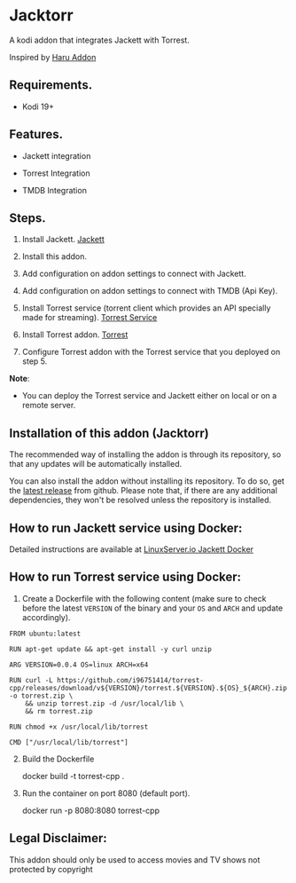 
# Jacktorr

A kodi addon that integrates Jackett with Torrest. 

Inspired by [Haru Addon](https://github.com/pikdum/plugin.video.haru)

## Requirements.

- Kodi 19+

## Features.

- Jackett integration

- Torrest Integration

- TMDB Integration

## Steps.

1. Install Jackett. [Jackett](https://github.com/Jackett/Jackett)

2. Install this addon.

3. Add configuration on addon settings to connect with Jackett.

4. Add configuration on addon settings to connect with TMDB (Api Key).

5. Install Torrest service (torrent client which provides an API specially made for streaming). [Torrest Service](https://github.com/i96751414/torrest-cpp)

6. Install Torrest addon. [Torrest](https://github.com/i96751414/plugin.video.torrest)

7. Configure Torrest addon with the Torrest service that you deployed on step 5.


**Note**:

- You can deploy the Torrest service and Jackett either on local or on a remote server.

## Installation of this addon (Jacktorr)

The recommended way of installing the addon is through its repository, so that any updates will be automatically installed.

You can also install the addon without installing its repository. To do so, get the [latest release](https://github.com/Sam-Max/plugin.video.jacktorr/releases/download/v0.0.1/plugin.video.jacktorr-0.0.1.zip) from github. Please note that, if there are any additional dependencies, they won't be resolved unless the repository is installed.

## How to run Jackett service using Docker:

Detailed instructions are available at [LinuxServer.io Jackett Docker](https://hub.docker.com/r/linuxserver/jackett/) 

## How to run Torrest service using Docker:

1. Create a Dockerfile with the following content (make sure to check before the latest `VERSION` of the binary and your `OS` and `ARCH` and update accordingly).

```
FROM ubuntu:latest

RUN apt-get update && apt-get install -y curl unzip

ARG VERSION=0.0.4 OS=linux ARCH=x64

RUN curl -L https://github.com/i96751414/torrest-cpp/releases/download/v${VERSION}/torrest.${VERSION}.${OS}_${ARCH}.zip -o torrest.zip \
    && unzip torrest.zip -d /usr/local/lib \
    && rm torrest.zip

RUN chmod +x /usr/local/lib/torrest

CMD ["/usr/local/lib/torrest"]
```

2. Build the Dockerfile

    docker build -t torrest-cpp .

3. Run the container on port 8080 (default port).
    
    docker run -p 8080:8080 torrest-cpp


## Legal Disclaimer:

This addon should only be used to access movies and TV shows not protected by copyright